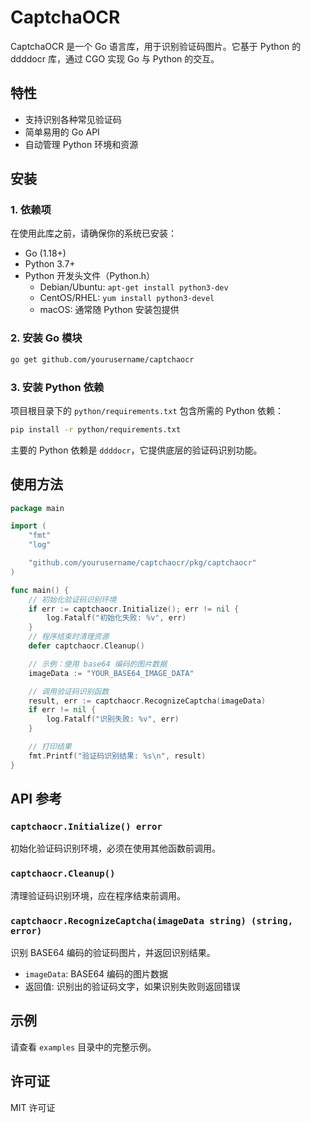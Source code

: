 # CaptchaOCR

CaptchaOCR 是一个 Go 语言库，用于识别验证码图片。它基于 Python 的 ddddocr 库，通过 CGO 实现 Go 与 Python 的交互。

## 特性

- 支持识别各种常见验证码
- 简单易用的 Go API
- 自动管理 Python 环境和资源

## 安装

### 1. 依赖项

在使用此库之前，请确保你的系统已安装：

- Go (1.18+)
- Python 3.7+
- Python 开发头文件（Python.h）
  - Debian/Ubuntu: `apt-get install python3-dev`
  - CentOS/RHEL: `yum install python3-devel`
  - macOS: 通常随 Python 安装包提供

### 2. 安装 Go 模块

```bash
go get github.com/yourusername/captchaocr
```

### 3. 安装 Python 依赖

项目根目录下的 `python/requirements.txt` 包含所需的 Python 依赖：

```bash
pip install -r python/requirements.txt
```

主要的 Python 依赖是 `ddddocr`，它提供底层的验证码识别功能。

## 使用方法

```go
package main

import (
	"fmt"
	"log"

	"github.com/yourusername/captchaocr/pkg/captchaocr"
)

func main() {
	// 初始化验证码识别环境
	if err := captchaocr.Initialize(); err != nil {
		log.Fatalf("初始化失败: %v", err)
	}
	// 程序结束时清理资源
	defer captchaocr.Cleanup()

	// 示例：使用 base64 编码的图片数据
	imageData := "YOUR_BASE64_IMAGE_DATA"

	// 调用验证码识别函数
	result, err := captchaocr.RecognizeCaptcha(imageData)
	if err != nil {
		log.Fatalf("识别失败: %v", err)
	}

	// 打印结果
	fmt.Printf("验证码识别结果: %s\n", result)
}
```

## API 参考

### `captchaocr.Initialize() error`

初始化验证码识别环境，必须在使用其他函数前调用。

### `captchaocr.Cleanup()`

清理验证码识别环境，应在程序结束前调用。

### `captchaocr.RecognizeCaptcha(imageData string) (string, error)`

识别 BASE64 编码的验证码图片，并返回识别结果。

- `imageData`: BASE64 编码的图片数据
- 返回值: 识别出的验证码文字，如果识别失败则返回错误

## 示例

请查看 `examples` 目录中的完整示例。

## 许可证

MIT 许可证 
